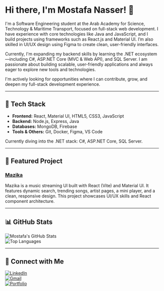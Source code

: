 # Hi there, I'm Mostafa Nasser! 👋

I'm a Software Engineering student at the Arab Academy for Science, Technology & Maritime Transport, focused on full-stack web development. I have experience with core technologies like Java and JavaScript, and I build projects using frameworks such as React.js and Material UI. I’m also skilled in UI/UX design using Figma to create clean, user-friendly interfaces.

Currently, I'm expanding my backend skills by learning the .NET ecosystem—including C#, ASP.NET Core (MVC & Web API), and SQL Server. I am passionate about building scalable, user-friendly applications and always eager to explore new tools and technologies.

I'm actively looking for opportunities where I can contribute, grow, and deepen my full-stack development experience.

---

## 🚀 Tech Stack

- **Frontend:** React, Material UI, HTML5, CSS3, JavaScript  
- **Backend:** Node.js, Express, Java  
- **Databases:** MongoDB, Firebase  
- **Tools & Others:** Git, Docker, Figma, VS Code  

Currently diving into the .NET stack: C#, ASP.NET Core, SQL Server.

---

## 🌟 Featured Project

### [Mazika](https://github.com/mostafanasser9/mazika)  
Mazika is a music streaming UI built with React (Vite) and Material UI. It features dynamic search, trending songs, artist pages, a mini player, and a clean, responsive design. This project showcases UI/UX skills and React component architecture.

---

## 📊 GitHub Stats

![Mostafa's GitHub Stats](https://github-readme-stats.vercel.app/api?username=mostafanasser9&show_icons=true&theme=radical)  
![Top Languages](https://github-readme-stats.vercel.app/api/top-langs/?username=mostafanasser9&layout=compact&theme=radical)

---

## 🔗 Connect with Me

[![LinkedIn](https://img.shields.io/badge/LinkedIn-blue?style=flat&logo=linkedin)](https://www.linkedin.com/in/mostafanasser04/)  
[![Gmail](https://img.shields.io/badge/Gmail-D14836?style=flat&logo=gmail&logoColor=white)](mailto:mostafaadelnasser@gmail.com)  
[![Portfolio](https://img.shields.io/badge/Portfolio-black?style=flat&logo=github&logoColor=white)](https://mostafanasser9.github.io/)


